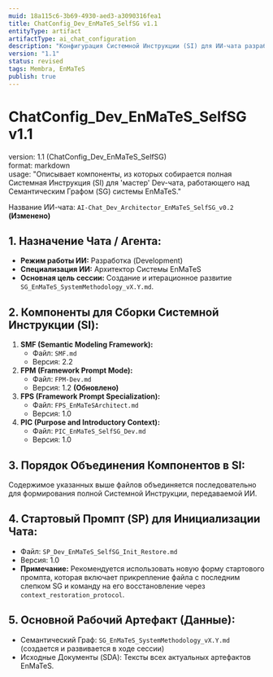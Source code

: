 ```yaml
---
muid: 18a115c6-3b69-4930-aed3-a3090316fea1
title: ChatConfig_Dev_EnMaTeS_SelfSG v1.1
entityType: artifact
artifactType: ai_chat_configuration
description: "Конфигурация Системной Инструкции (SI) для ИИ-чата разработчика ('мастер-чата'), посвященного созданию и развитию Семантического Графа (SG) самой системы/методологии EnMaTeS. Использует актуальные версии компонентов."
version: "1.1"
status: revised
tags: Membra, EnMaTeS
publish: true
---
```


# ChatConfig_Dev_EnMaTeS_SelfSG v1.1

version: 1.1 (ChatConfig_Dev_EnMaTeS_SelfSG)  
format: markdown  
usage: "Описывает компоненты, из которых собирается полная Системная Инструкция (SI) для 'мастер' Dev-чата, работающего над Семантическим Графом (SG) системы EnMaTeS."

Название ИИ-чата: `AI-Chat_Dev_Architector_EnMaTeS_SelfSG_v0.2` **(Изменено)**

## 1. Назначение Чата / Агента:
-   **Режим работы ИИ:** Разработка (Development)
-   **Специализация ИИ:** Архитектор Системы EnMaTeS
-   **Основная цель сессии:** Создание и итерационное развитие `SG_EnMaTeS_SystemMethodology_vX.Y.md`.

## 2. Компоненты для Сборки Системной Инструкции (SI):

1.  **SMF (Semantic Modeling Framework):**
    *   Файл: `SMF.md`
    *   Версия: 2.2
2.  **FPM (Framework Prompt Mode):**
    *   Файл: `FPM-Dev.md`
    *   Версия: 1.2 **(Обновлено)**
3.  **FPS (Framework Prompt Specialization):**
    *   Файл: `FPS_EnMaTeSArchitect.md`
    *   Версия: 1.0
4.  **PIC (Purpose and Introductory Context):**
    *   Файл: `PIC_EnMaTeS_SelfSG_Dev.md`
    *   Версия: 1.0

## 3. Порядок Объединения Компонентов в SI:
Содержимое указанных выше файлов объединяется последовательно для формирования полной Системной Инструкции, передаваемой ИИ.

## 4. Стартовый Промпт (SP) для Инициализации Чата:
-   Файл: `SP_Dev_EnMaTeS_SelfSG_Init_Restore.md`
-   Версия: 1.0
-   **Примечание:** Рекомендуется использовать новую форму стартового промпта, которая включает прикрепление файла с последним слепком SG и команду на его восстановление через `context_restoration_protocol`.

## 5. Основной Рабочий Артефакт (Данные):
-   Семантический Граф: `SG_EnMaTeS_SystemMethodology_vX.Y.md` (создается и развивается в ходе сессии)
-   Исходные Документы (SDA): Тексты всех актуальных артефактов EnMaTeS.